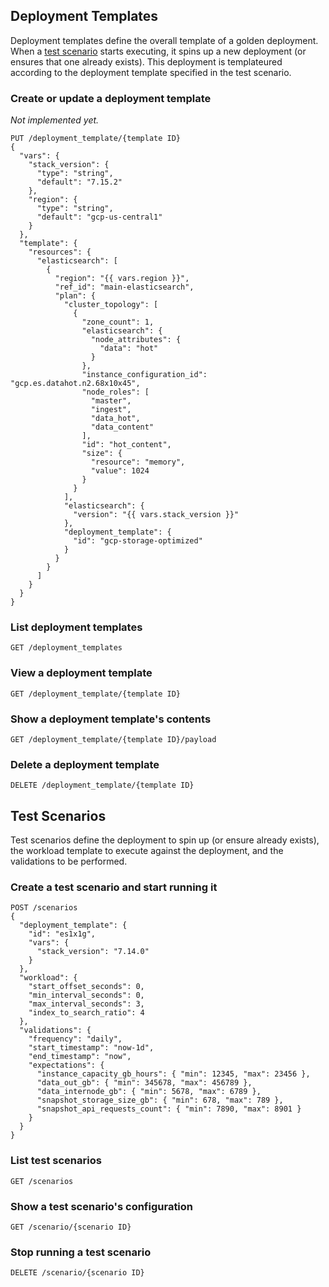 ## Deployment Templates

Deployment templates define the overall template
of a golden deployment. When a [test scenario](#Test_Scenarios) starts
executing, it spins up a new deployment (or ensures that one already exists).
This deployment is templateured according to the deployment template specified
in the test scenario.

### Create or update a deployment template
_Not implemented yet._
```
PUT /deployment_template/{template ID}
{
  "vars": {
    "stack_version": {
      "type": "string",
      "default": "7.15.2"
    },
    "region": {
      "type": "string",
      "default": "gcp-us-central1"
    }
  },
  "template": {
    "resources": {
      "elasticsearch": [
        {
          "region": "{{ vars.region }}",
          "ref_id": "main-elasticsearch",
          "plan": {
            "cluster_topology": [
              {
                "zone_count": 1,
                "elasticsearch": {
                  "node_attributes": {
                    "data": "hot"
                  }
                },
                "instance_configuration_id": "gcp.es.datahot.n2.68x10x45",
                "node_roles": [
                  "master",
                  "ingest",
                  "data_hot",
                  "data_content"
                ],
                "id": "hot_content",
                "size": {
                  "resource": "memory",
                  "value": 1024
                }
              }
            ],
            "elasticsearch": {
              "version": "{{ vars.stack_version }}"
            },
            "deployment_template": {
              "id": "gcp-storage-optimized"
            }
          }
        }
      ]
    }
  }
}
```

### List deployment templates
```
GET /deployment_templates
```

### View a deployment template
```
GET /deployment_template/{template ID}
```

### Show a deployment template's contents
```
GET /deployment_template/{template ID}/payload
```

### Delete a deployment template
```
DELETE /deployment_template/{template ID}
```

## Test Scenarios

Test scenarios define the deployment to spin up (or ensure already exists),
the workload template to execute against the deployment, and the validations to be performed.

### Create a test scenario and start running it
```
POST /scenarios
{
  "deployment_template": {
    "id": "es1x1g",
    "vars": {
      "stack_version": "7.14.0"
    }
  },
  "workload": {
    "start_offset_seconds": 0,
    "min_interval_seconds": 0,
    "max_interval_seconds": 3,
    "index_to_search_ratio": 4
  },
  "validations": {
    "frequency": "daily",
    "start_timestamp": "now-1d",
    "end_timestamp": "now",
    "expectations": {
      "instance_capacity_gb_hours": { "min": 12345, "max": 23456 },
      "data_out_gb": { "min": 345678, "max": 456789 },
      "data_internode_gb": { "min": 5678, "max": 6789 },
      "snapshot_storage_size_gb": { "min": 678, "max": 789 },
      "snapshot_api_requests_count": { "min": 7890, "max": 8901 }
    } 
  }
}
```

### List test scenarios
```
GET /scenarios
```

### Show a test scenario's configuration
```
GET /scenario/{scenario ID}
```

### Stop running a test scenario
```
DELETE /scenario/{scenario ID} 
```

